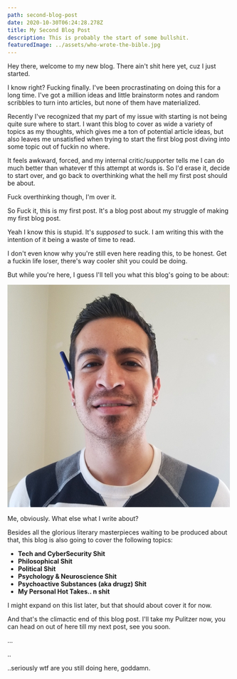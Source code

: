 ```yaml
---
path: second-blog-post
date: 2020-10-30T06:24:28.278Z
title: My Second Blog Post
description: This is probably the start of some bullshit.
featuredImage: ../assets/who-wrote-the-bible.jpg
---
```

Hey there, welcome to my new blog. There ain't shit here yet, cuz I just started. 

I know right? Fucking finally. I've been procrastinating on doing this for a long time. I've got a million ideas and little brainstorm notes and random scribbles to turn into articles, but none of them have materialized.

Recently I've recognized that my part of my issue with starting is not being quite sure where to start. I want this blog to cover as wide a variety of topics as my thoughts, which gives me a ton of potential article ideas, but also leaves me unsatisfied when trying to start the first blog post diving into some topic out of fuckin no where. 

It feels awkward, forced, and my internal critic/supporter tells me I can do much better than whatever tf this attempt at words is. So I'd erase it, decide to start over, and go back to overthinking what the hell my first post should be about.

Fuck overthinking though, I'm over it. 

So Fuck it, this is my first post. It's a blog post about my struggle of making my first blog post.

Yeah I know this is stupid. It's *supposed* to suck.  I am writing this with the intention of it being a waste of time to read. 

I don't even know why you're still  even here reading this, to be honest. Get a fuckin life loser, there's way cooler shit you could be doing.

But while you're here, I guess I'll tell you what this blog's going to be about:

![me](../assets/me-striped-shirt-square-500x.jpg "Me")

Me, obviously. What else what I write about? 

Besides all the glorious literary masterpieces waiting to be produced about that, this blog is also going to cover the following topics:

* **Tech and CyberSecurity Shit**
* **Philosophical Shit**
* **Political Shit**
* **Psychology & Neuroscience Shit**
* **Psychoactive Substances (aka drugz) Shit**
* **My Personal Hot Takes.. n shit**

I might expand on this list later, but that should about cover it for now. 

And that's the climactic end of this blog post. I'll take my Pulitzer now, you can head on out of here till my next post, see you soon.

...

..

..seriously wtf are you still doing here, goddamn.